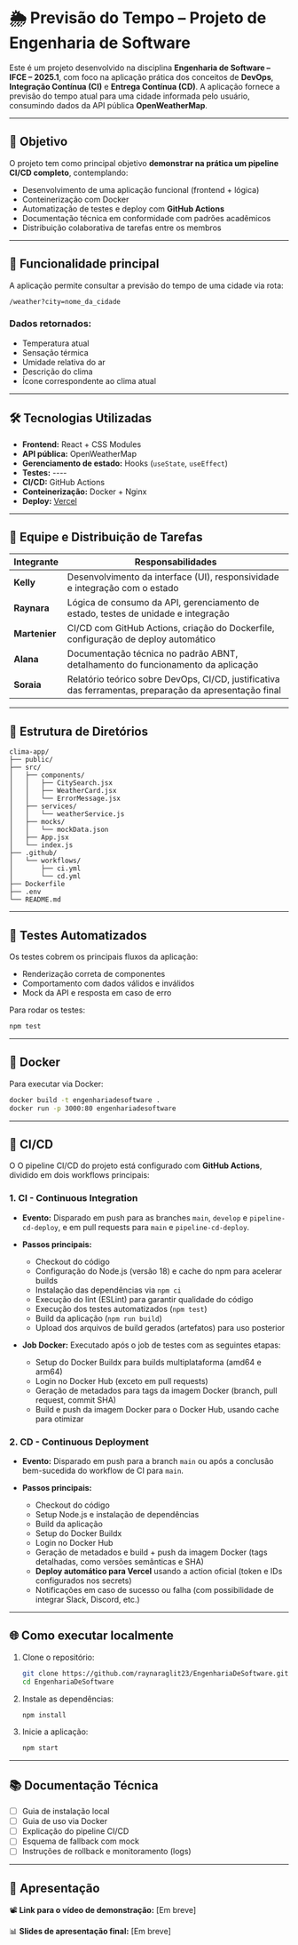 # 🌦️ Previsão do Tempo – Projeto de Engenharia de Software

Este é um projeto desenvolvido na disciplina **Engenharia de Software – IFCE – 2025.1**, com foco na aplicação prática dos conceitos de **DevOps**, **Integração Contínua (CI)** e **Entrega Contínua (CD)**. A aplicação fornece a previsão do tempo atual para uma cidade informada pelo usuário, consumindo dados da API pública **OpenWeatherMap**.

---

## 📌 Objetivo

O projeto tem como principal objetivo **demonstrar na prática um pipeline CI/CD completo**, contemplando:

- Desenvolvimento de uma aplicação funcional (frontend + lógica)
- Conteinerização com Docker
- Automatização de testes e deploy com **GitHub Actions**
- Documentação técnica em conformidade com padrões acadêmicos
- Distribuição colaborativa de tarefas entre os membros

---

## 🚀 Funcionalidade principal

A aplicação permite consultar a previsão do tempo de uma cidade via rota:

```
/weather?city=nome_da_cidade
```

### Dados retornados:

- Temperatura atual
- Sensação térmica
- Umidade relativa do ar
- Descrição do clima
- Ícone correspondente ao clima atual

---

## 🛠️ Tecnologias Utilizadas

- **Frontend:** React + CSS Modules
- **API pública:** OpenWeatherMap
- **Gerenciamento de estado:** Hooks (`useState`, `useEffect`)
- **Testes:** ----
- **CI/CD:** GitHub Actions
- **Conteinerização:** Docker + Nginx
- **Deploy:** [Vercel](https://engenharia-de-software-three.vercel.app/)

---

## 👥 Equipe e Distribuição de Tarefas

| Integrante | Responsabilidades |
|------------|--------------------|
| **Kelly** | Desenvolvimento da interface (UI), responsividade e integração com o estado |
| **Raynara** | Lógica de consumo da API, gerenciamento de estado, testes de unidade e integração |
| **Martenier** | CI/CD com GitHub Actions, criação do Dockerfile, configuração de deploy automático |
| **Alana** | Documentação técnica no padrão ABNT, detalhamento do funcionamento da aplicação |
| **Soraia** | Relatório teórico sobre DevOps, CI/CD, justificativa das ferramentas, preparação da apresentação final |

---

## 📂 Estrutura de Diretórios

```
clima-app/
├── public/
├── src/
│   ├── components/
│   │   ├── CitySearch.jsx
│   │   ├── WeatherCard.jsx
│   │   └── ErrorMessage.jsx
│   ├── services/
│   │   └── weatherService.js
│   ├── mocks/
│   │   └── mockData.json
│   ├── App.jsx
│   └── index.js
├── .github/
│   └── workflows/
│       ├── ci.yml
│       └── cd.yml
├── Dockerfile
├── .env
└── README.md
```

---

## 🧪 Testes Automatizados

Os testes cobrem os principais fluxos da aplicação:

- Renderização correta de componentes
- Comportamento com dados válidos e inválidos
- Mock da API e resposta em caso de erro

Para rodar os testes:

```bash
npm test
```

---

## 🐳 Docker

Para executar via Docker:

```bash
docker build -t engenhariadesoftware .
docker run -p 3000:80 engenhariadesoftware
```   
---

## 🧬 CI/CD

O
O pipeline CI/CD do projeto está configurado com **GitHub Actions**, dividido em dois workflows principais:

### 1. CI - Continuous Integration

* **Evento:** Disparado em push para as branches `main`, `develop` e `pipeline-cd-deploy`, e em pull requests para `main` e `pipeline-cd-deploy`.

* **Passos principais:**

  * Checkout do código
  * Configuração do Node.js (versão 18) e cache do npm para acelerar builds
  * Instalação das dependências via `npm ci`
  * Execução do lint (ESLint) para garantir qualidade do código
  * Execução dos testes automatizados (`npm test`)
  * Build da aplicação (`npm run build`)
  * Upload dos arquivos de build gerados (artefatos) para uso posterior

* **Job Docker:** Executado após o job de testes com as seguintes etapas:

  * Setup do Docker Buildx para builds multiplataforma (amd64 e arm64)
  * Login no Docker Hub (exceto em pull requests)
  * Geração de metadados para tags da imagem Docker (branch, pull request, commit SHA)
  * Build e push da imagem Docker para o Docker Hub, usando cache para otimizar

### 2. CD - Continuous Deployment

* **Evento:** Disparado em push para a branch `main` ou após a conclusão bem-sucedida do workflow de CI para `main`.
* **Passos principais:**

  * Checkout do código
  * Setup Node.js e instalação de dependências
  * Build da aplicação
  * Setup do Docker Buildx
  * Login no Docker Hub
  * Geração de metadados e build + push da imagem Docker (tags detalhadas, como versões semânticas e SHA)
  * **Deploy automático para Vercel** usando a action oficial (token e IDs configurados nos secrets)
  * Notificações em caso de sucesso ou falha (com possibilidade de integrar Slack, Discord, etc.)

---


## 🌐 Como executar localmente

1. Clone o repositório:
   ```bash
   git clone https://github.com/raynaraglit23/EngenhariaDeSoftware.git
   cd EngenhariaDeSoftware

   ```

2. Instale as dependências:
   ```bash
   npm install
   ```

3. Inicie a aplicação:
   ```bash
   npm start
   ```

---

## 📚 Documentação Técnica

- [ ] Guia de instalação local
- [ ] Guia de uso via Docker
- [ ] Explicação do pipeline CI/CD
- [ ] Esquema de fallback com mock
- [ ] Instruções de rollback e monitoramento (logs)

---

## 🎥 Apresentação

📽️ **Link para o vídeo de demonstração:** [Em breve]

📊 **Slides de apresentação final:** [Em breve]
